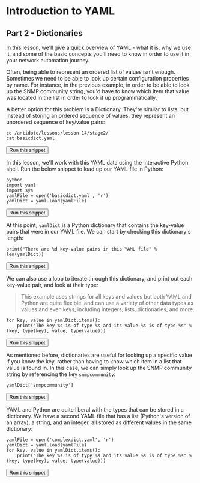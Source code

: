 # Introduction to YAML
## Part 2 - Dictionaries

In this lesson, we'll give a quick overview of YAML - what it is, why we use it, and some of the basic concepts you'll need to know in order to use it in your network automation journey.

Often, being able to represent an ordered list of values isn't enough. Sometimes we need to be able to look up certain configuration properties by name. For instance, in the previous example, in order to be able to look up the SNMP community string, you'd have to know which item that value was located in the list in order to look it up programmatically. 

A better option for this problem is a Dictionary. They're similar to lists, but instead of storing an ordered sequence of values, they represent an unordered sequence of key/value pairs:

```
cd /antidote/lessons/lesson-14/stage2/
cat basicdict.yaml
```
<button type="button" class="btn btn-primary btn-sm" onclick="runSnippetInTab('linux1', 0)">Run this snippet</button>

In this lesson, we'll work with this YAML data using the interactive Python shell. Run the below snippet to load up our YAML file in Python:

```
python
import yaml
import sys
yamlFile = open('basicdict.yaml', 'r')
yamlDict = yaml.load(yamlFile)
```
<button type="button" class="btn btn-primary btn-sm" onclick="runSnippetInTab('linux1', 1)">Run this snippet</button>

At this point, `yamlDict` is a Python dictionary that contains the key-value pairs that were in our YAML file. We can start by checking this dictionary's length:

```
print("There are %d key-value pairs in this YAML file" % len(yamlDict))
```
<button type="button" class="btn btn-primary btn-sm" onclick="runSnippetInTab('linux1', 2)">Run this snippet</button>

We can also use a loop to iterate through this dictionary, and print out each key-value pair, and look at their type:

> This example uses strings for all keys and values but both YAML and Python are quite flexible, and can use a variety of other data types as values and even keys, including integers, lists, dictionaries, and more.

```
for key, value in yamlDict.items():
    print("The key %s is of type %s and its value %s is of type %s" % (key, type(key), value, type(value)))

```
<button type="button" class="btn btn-primary btn-sm" onclick="runSnippetInTab('linux1', 3)">Run this snippet</button>

As mentioned before, dictionaries are useful for looking up a specific value if you know the key, rather than having to know which item in a list that value is found in. In this case, we can simply look up the SNMP community string by referencing the key `snmpcommunity`:

```
yamlDict['snmpcommunity']
```
<button type="button" class="btn btn-primary btn-sm" onclick="runSnippetInTab('linux1', 4)">Run this snippet</button>

YAML and Python are quite liberal with the types that can be stored in a dictionary. We have a second YAML file that has a list (Python's version of an array), a string, and an integer, all stored as different values in the same dictionary:

```
yamlFile = open('complexdict.yaml', 'r')
yamlDict = yaml.load(yamlFile)
for key, value in yamlDict.items():
    print("The key %s is of type %s and its value %s is of type %s" % (key, type(key), value, type(value)))

```
<button type="button" class="btn btn-primary btn-sm" onclick="runSnippetInTab('linux1', 5)">Run this snippet</button>
